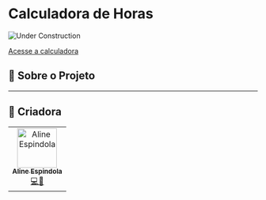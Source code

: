 # Calculadora de Horas

![Under Construction](https://img.shields.io/badge/Under%20Construction-yellow)

[Acesse a calculadora](https://hours-calculator-gray.vercel.app/)

## 🚀 Sobre o Projeto  

---

## 👥 Criadora  
<table>
  <tr>
    <td align="center"><a href="https://github.com/AlineEspindola"><img src="https://avatars.githubusercontent.com/AlineEspindola" width="80px;" alt="Aline Espindola"/><br /><sub><b>Aline Espindola</b></sub></a><br /><a href="#" title="Code">💻🎨</a></td>
</table>
